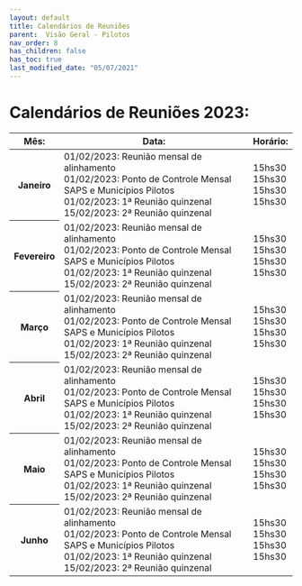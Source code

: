 ```yaml
---
layout: default
title: Calendários de Reuniões
parent:  Visão Geral - Pilotos
nav_order: 8
has_children: false
has_toc: true
last_modified_date: "05/07/2021"
---
```


<link rel="stylesheet" href="https://maxcdn.bootstrapcdn.com/bootstrap/3.4.1/css/bootstrap.min.css">
  <script src="https://ajax.googleapis.com/ajax/libs/jquery/3.6.4/jquery.min.js"></script>
  <script src="https://maxcdn.bootstrapcdn.com/bootstrap/3.4.1/js/bootstrap.min.js"></script>

<h1> Calendários de Reuniões 2023: </h1>

<table class="table table-striped">
  <thead>
    <tr>
      <th scope="col">Mês:</th>
      <th scope="col">Data:</th>
      <th scope="col">Horário:</th>      
    </tr>
  </thead>
  <tbody>
    <tr>
      <th scope="row">Janeiro</th>
      <td>
        01/02/2023: Reunião mensal de alinhamento<br>
        01/02/2023: Ponto de Controle Mensal SAPS e Municípios Pilotos<br>
        01/02/2023: 1ª Reunião quinzenal<br>
        15/02/2023: 2ª Reunião quinzenal<br>        
      </td> 
      <td>
        15hs30<br>
        15hs30<br>
        15hs30<br>
        15hs30<br>
      </td>
    </tr>
    <tr>
      <th scope="row">Fevereiro</th>
      <td>
        01/02/2023: Reunião mensal de alinhamento<br>
        01/02/2023: Ponto de Controle Mensal SAPS e Municípios Pilotos<br>
        01/02/2023: 1ª Reunião quinzenal<br>
        15/02/2023: 2ª Reunião quinzenal<br>
      </td> 
      <td>
        15hs30<br>
        15hs30<br>
        15hs30<br>
        15hs30<br>
      </td>    
    </tr>
    <tr>
      <th scope="row">Março</th>
      <td>
        01/02/2023: Reunião mensal de alinhamento<br>
        01/02/2023: Ponto de Controle Mensal SAPS e Municípios Pilotos<br>
        01/02/2023: 1ª Reunião quinzenal<br>
        15/02/2023: 2ª Reunião quinzenal<br>
      </td> 
      <td>
        15hs30<br>
        15hs30<br>
        15hs30<br>
        15hs30<br>
      </td>          
    </tr>
    <tr>
      <th scope="row">Abril</th>
      <td>
        01/02/2023: Reunião mensal de alinhamento<br>
        01/02/2023: Ponto de Controle Mensal SAPS e Municípios Pilotos<br>
        01/02/2023: 1ª Reunião quinzenal<br>
        15/02/2023: 2ª Reunião quinzenal<br>
      </td>
      <td>
        15hs30<br>
        15hs30<br>
        15hs30<br>
        15hs30<br>
      </td>      
    </tr>
    <tr>
      <th scope="row">Maio</th>
      <td>
        01/02/2023: Reunião mensal de alinhamento<br>
        01/02/2023: Ponto de Controle Mensal SAPS e Municípios Pilotos<br>
        01/02/2023: 1ª Reunião quinzenal<br>
        15/02/2023: 2ª Reunião quinzenal<br>
      </td>  
      <td>
        15hs30<br>
        15hs30<br>
        15hs30<br>
        15hs30<br>
      </td>
    </tr>
    <tr>
      <th scope="row">Junho</th>
      <td>
        01/02/2023: Reunião mensal de alinhamento<br>
        01/02/2023: Ponto de Controle Mensal SAPS e Municípios Pilotos<br>
        01/02/2023: 1ª Reunião quinzenal<br>
        15/02/2023: 2ª Reunião quinzenal<br>
      </td> 
      <td>
        15hs30<br>
        15hs30<br>
        15hs30<br>
        15hs30<br>
      </td>
    </tr>         
  </tbody>
</table>
